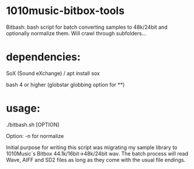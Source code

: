# 1010music-bitbox-tools

Bitbash: bash script for batch converting samples to 48k/24bit and optionally normalize them. Will crawl through subfolders...


# dependencies: 
SoX (Sound eXchange) / apt install sox

bash 4 or higher (globstar globbing option for **)

# usage: 
./bitbash.sh [OPTION]  

Option: -n for normalize

Initial purpose for writing this script was migrating my sample library to 1010Music´s Bitbox 44.1k/16bit->48k/24bit wav. The batch process will read Wave, AIFF and SD2 files as long as they come with the usual file endings.

